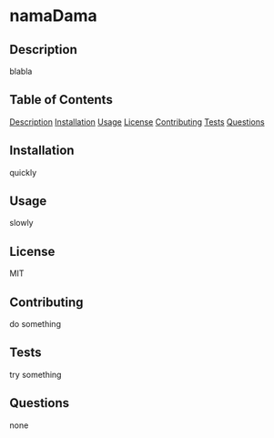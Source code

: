 # namaDama
  ## Description
  blabla

  ## Table of Contents
  [Description](https://github.com/geo-a-mac/GM-readme-gen/blob/main/README.md#Description)
  [Installation](https://github.com/geo-a-mac/GM-readme-gen/blob/main/README.md#Installation)
  [Usage](https://github.com/geo-a-mac/GM-readme-gen/blob/main/README.md#Usage)
  [License](https://github.com/geo-a-mac/GM-readme-gen/blob/main/README.md#License)
  [Contributing](https://github.com/geo-a-mac/GM-readme-gen/blob/main/README.md#Contributing)
  [Tests](https://github.com/geo-a-mac/GM-readme-gen/blob/main/README.md#Tests)
  [Questions](https://github.com/geo-a-mac/GM-readme-gen/blob/main/README.md#Questions)
  
  ## Installation
  quickly

  ## Usage
  slowly

  ## License
  MIT

  ## Contributing
  do something

  ## Tests
  try something

  ## Questions
  none
